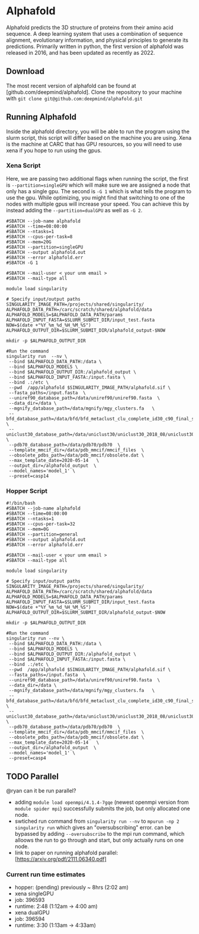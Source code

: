 # Alphafold # 
Alphafold predicts the 3D structure of proteins from their amino acid sequence. A deep learning system that uses a combination of sequence alignment, evolutionary information, and physical principles to generate its predictions.
Primarily written in python, the first version of alphafold was released in 2016, and has been updated as recently as 2022.

## Download ##
The most recent version of alphafold can be found at [github.com/deepmind/alphafold]. Clone the repository to your machine with 
`git clone git@github.com:deepmind/alphafold.git`

## Running Alphafold ##
Inside the alphafold directory, you will be able to run the program using the slurm script, this script will differ based on the machine you are using. Xena is the machine at CARC that has GPU resources, so you will need to use xena if you hope to run using the gpus. 

### Xena Script ###
Here, we are passing two additional flags when running the script, the first is `--partition=singleGPU` which will make sure we are assigned a node that only has a single gpu. The second is `-G 1` which is what tells the program to use the gpu. 
While optimizing, you might find that switching to one of the nodes with multiple gpus will increase your speed. You can achieve this by instead adding the `--partition=dualGPU` as well as `-G 2`.

    #SBATCH --job-name alphafold
    #SBATCH --time=08:00:00
    #SBATCH --ntasks=1
    #SBATCH --cpus-per-task=8
    #SBATCH --mem=20G
    #SBATCH --partition=singleGPU
    #SBATCH --output alphafold.out
    #SBATCH --error alphafold.err
    #SBATCH -G 1
    
    #SBATCH --mail-user < your unm email > 
    #SBATCH --mail-type all
    
    module load singularity
    
    # Specify input/output paths
    SINGULARITY_IMAGE_PATH=/projects/shared/singularity/
    ALPHAFOLD_DATA_PATH=/carc/scratch/shared/alphafold/data
    ALPHAFOLD_MODELS=$ALPHAFOLD_DATA_PATH/params
    ALPHAFOLD_INPUT_FASTA=$SLURM_SUBMIT_DIR/input_test.fasta
    NOW=$(date +"%Y_%m_%d_%H_%M_%S")
    ALPHAFOLD_OUTPUT_DIR=$SLURM_SUBMIT_DIR/alphafold_output-$NOW
    
    mkdir -p $ALPHAFOLD_OUTPUT_DIR
    
    #Run the command
    singularity run  --nv \
     --bind $ALPHAFOLD_DATA_PATH:/data \
     --bind $ALPHAFOLD_MODELS \
     --bind $ALPHAFOLD_OUTPUT_DIR:/alphafold_output \
     --bind $ALPHAFOLD_INPUT_FASTA:/input.fasta \
     --bind .:/etc \
     --pwd  /app/alphafold $SINGULARITY_IMAGE_PATH/alphafold.sif \
     --fasta_paths=/input.fasta  \
     --uniref90_database_path=/data/uniref90/uniref90.fasta  \
     --data_dir=/data \
     --mgnify_database_path=/data/mgnify/mgy_clusters.fa   \
     --bfd_database_path=/data/bfd/bfd_metaclust_clu_complete_id30_c90_final_seq.sorted_opt \
     --uniclust30_database_path=/data/uniclust30/uniclust30_2018_08/uniclust30_2018_08 \
     --pdb70_database_path=/data/pdb70/pdb70  \
     --template_mmcif_dir=/data/pdb_mmcif/mmcif_files  \
     --obsolete_pdbs_path=/data/pdb_mmcif/obsolete.dat \
     --max_template_date=2020-05-14   \
     --output_dir=/alphafold_output  \
     --model_names='model_1' \
     --preset=casp14

### Hopper Script ###

    #!/bin/bash
    #SBATCH --job-name alphafold
    #SBATCH --time=08:00:00
    #SBATCH --ntasks=1
    #SBATCH --cpus-per-task=32
    #SBATCH --mem=0G
    #SBATCH --partition=general
    #SBATCH --output alphafold.out
    #SBATCH --error alphafold.err

    #SBATCH --mail-user < your unm email > 
    #SBATCH --mail-type all
    
    module load singularity
    
    # Specify input/output paths
    SINGULARITY_IMAGE_PATH=/projects/shared/singularity/
    ALPHAFOLD_DATA_PATH=/carc/scratch/shared/alphafold/data
    ALPHAFOLD_MODELS=$ALPHAFOLD_DATA_PATH/params
    ALPHAFOLD_INPUT_FASTA=$SLURM_SUBMIT_DIR/input_test.fasta
    NOW=$(date +"%Y_%m_%d_%H_%M_%S")
    ALPHAFOLD_OUTPUT_DIR=$SLURM_SUBMIT_DIR/alphafold_output-$NOW
    
    mkdir -p $ALPHAFOLD_OUTPUT_DIR
    
    #Run the command
    singularity run --nv \
     --bind $ALPHAFOLD_DATA_PATH:/data \
     --bind $ALPHAFOLD_MODELS \
     --bind $ALPHAFOLD_OUTPUT_DIR:/alphafold_output \
     --bind $ALPHAFOLD_INPUT_FASTA:/input.fasta \
     --bind .:/etc \
     --pwd  /app/alphafold $SINGULARITY_IMAGE_PATH/alphafold.sif \
     --fasta_paths=/input.fasta  \
     --uniref90_database_path=/data/uniref90/uniref90.fasta  \
     --data_dir=/data \
     --mgnify_database_path=/data/mgnify/mgy_clusters.fa   \
     --bfd_database_path=/data/bfd/bfd_metaclust_clu_complete_id30_c90_final_seq.sorted_opt \
     --uniclust30_database_path=/data/uniclust30/uniclust30_2018_08/uniclust30_2018_08 \
     --pdb70_database_path=/data/pdb70/pdb70  \
     --template_mmcif_dir=/data/pdb_mmcif/mmcif_files  \
     --obsolete_pdbs_path=/data/pdb_mmcif/obsolete.dat \
     --max_template_date=2020-05-14   \
     --output_dir=/alphafold_output  \
     --model_names='model_1' \
     --preset=casp4

## TODO Parallel ##
@ryan can it be run parallel?
- adding `module load openmpi/4.1.4-7gqe` (newest openmpi version from `module spider mpi`) successfully submits the job, but only allocated one node. 
- swtiched run command from `singularity run --nv` to `mpurun -np 2 singularity run` which gives an "oversubscribing" error. can be bypassed by adding `--oversubscribe` to the mpi run command, which alloows the run to go through and start, but only actually runs on one node.
- link to paper on running alphafold parallel: [https://arxiv.org/pdf/2111.06340.pdf]

### Current run time estimates ###
- hopper: (pending) previously ~ 8hrs (2:02 am)
- xena singleGPU
 - job: 396593
 - runtime: 2:48 (1:12am -> 4:00 am)
- xena dualGPU
 - job: 396594 
 - runtime: 3:30 (1:13am -> 4:33am)




